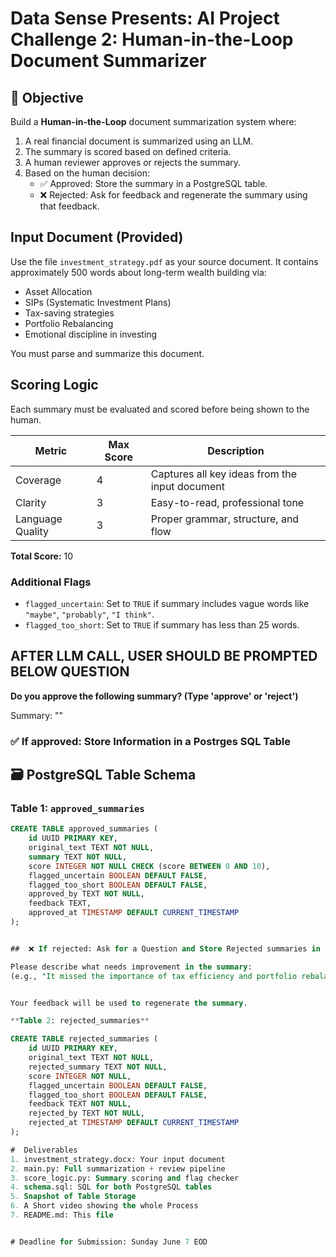 # Data Sense Presents: AI Project Challenge 2: Human-in-the-Loop Document Summarizer

## 🎯 Objective

Build a **Human-in-the-Loop** document summarization system where:

1. A real financial document is summarized using an LLM.
2. The summary is scored based on defined criteria.
3. A human reviewer approves or rejects the summary.
4. Based on the human decision:
   - ✅ Approved: Store the summary in a PostgreSQL table.
   - ❌ Rejected: Ask for feedback and regenerate the summary using that feedback.


## Input Document (Provided)

Use the file `investment_strategy.pdf` as your source document. It contains approximately 500 words about long-term wealth building via:

- Asset Allocation  
- SIPs (Systematic Investment Plans)  
- Tax-saving strategies  
- Portfolio Rebalancing  
- Emotional discipline in investing

You must parse and summarize this document.


## Scoring Logic

Each summary must be evaluated and scored before being shown to the human.

| Metric           | Max Score | Description |
|------------------|-----------|-------------|
| Coverage         | 4         | Captures all key ideas from the input document |
| Clarity          | 3         | Easy-to-read, professional tone |
| Language Quality | 3         | Proper grammar, structure, and flow |

**Total Score:** 10

### Additional Flags

- `flagged_uncertain`: Set to `TRUE` if summary includes vague words like `"maybe"`, `"probably"`, `"I think"`.
- `flagged_too_short`: Set to `TRUE` if summary has less than 25 words.


## AFTER LLM CALL, USER SHOULD BE PROMPTED BELOW QUESTION

**Do you approve the following summary? (Type 'approve' or 'reject')**

Summary:
"<Generated summary here>"

### ✅ If approved: Store Information in a Postrges SQL Table


## 🗃️ PostgreSQL Table Schema

### Table 1: `approved_summaries`

```sql
CREATE TABLE approved_summaries (
    id UUID PRIMARY KEY,
    original_text TEXT NOT NULL,
    summary TEXT NOT NULL,
    score INTEGER NOT NULL CHECK (score BETWEEN 0 AND 10),
    flagged_uncertain BOOLEAN DEFAULT FALSE,
    flagged_too_short BOOLEAN DEFAULT FALSE,
    approved_by TEXT NOT NULL,
    feedback TEXT,
    approved_at TIMESTAMP DEFAULT CURRENT_TIMESTAMP
);


##  ❌ If rejected: Ask for a Question and Store Rejected summaries in POSTGRES Table

Please describe what needs improvement in the summary:
(e.g., "It missed the importance of tax efficiency and portfolio rebalancing.")


Your feedback will be used to regenerate the summary.

**Table 2: rejected_summaries**

CREATE TABLE rejected_summaries (
    id UUID PRIMARY KEY,
    original_text TEXT NOT NULL,
    rejected_summary TEXT NOT NULL,
    score INTEGER NOT NULL,
    flagged_uncertain BOOLEAN DEFAULT FALSE,
    flagged_too_short BOOLEAN DEFAULT FALSE,
    feedback TEXT NOT NULL,
    rejected_by TEXT NOT NULL,
    rejected_at TIMESTAMP DEFAULT CURRENT_TIMESTAMP
);

#  Deliverables
1. investment_strategy.docx: Your input document
2. main.py: Full summarization + review pipeline
3. score_logic.py: Summary scoring and flag checker
4. schema.sql: SQL for both PostgreSQL tables
5. Snapshot of Table Storage
6. A Short video showing the whole Process
7. README.md: This file


# Deadline for Submission: Sunday June 7 EOD




